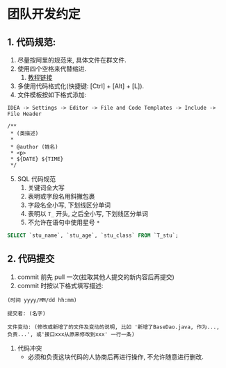 # 团队开发约定

## 1. 代码规范:

  1. 尽量按阿里的规范来, 具体文件在群文件.
  2. 使用四个空格来代替缩进.
     1. [教程链接](https://jingyan.baidu.com/article/148a1921cbaaf04d71c3b1ee.html)
  3. 多使用代码格式化(快捷键: [Ctrl] + [Alt] + [L]).
  4. 文件模板按如下格式添加:

`IDEA -> Settings -> Editor -> File and Code Templates -> Include -> File Header`

```
/**
 * (类描述)
 * 
 * @author (姓名)
 * <p>
 * ${DATE} ${TIME}
 */
```
  5. SQL 代码规范
     1. 关键词全大写
     2. 表明或字段名用斜撇包裹
     3. 字段名全小写, 下划线区分单词
     4. 表明以 `T_` 开头, 之后全小写, 下划线区分单词
     5. 不允许在语句中使用星号 `*`

```sql
SELECT `stu_name`, `stu_age`, `stu_class` FROM `T_stu`;
```

## 2. 代码提交

  1. commit 前先 pull 一次(拉取其他人提交的新内容后再提交)
  2. commit 时按以下格式填写描述:

```
(时间 yyyy/MM/dd hh:mm)

提交者: (名字)

文件变动: (修改或新增了的文件及变动的说明, 比如 '新增了BaseDao.java, 作为..., 负责...', 或'接口xxx从原来修改到xxx' 一行一条)
```

  1. 代码冲突
     - 必须和负责这块代码的人协商后再进行操作, 不允许随意进行删改.
